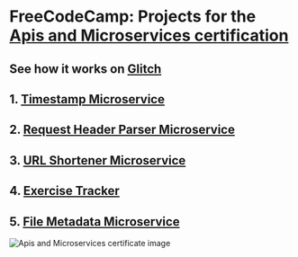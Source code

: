 # FreeCodeCamp: Projects for the [Apis and Microservices certification](https://learn.freecodecamp.org/apis-and-microservices/apis-and-microservices-projects)

## See how it works on [Glitch](https://apis-microservices-lezojeda.glitch.me/)

## 1. **[Timestamp Microservice](https://github.com/lezojeda/freecodecamp-apis-and-microservices/blob/master/routes/timestamp.js)**

## 2. **[Request Header Parser Microservice](https://github.com/lezojeda/freecodecamp-apis-and-microservices/blob/master/routes/req-header-parser.js)**
  
## 3. **[URL Shortener Microservice](https://github.com/lezojeda/freecodecamp-apis-and-microservices/blob/master/routes/url-shortener.js)**

## 4. **[Exercise Tracker](https://github.com/lezojeda/freecodecamp-apis-and-microservices/blob/master/routes/exercise-tracker.js)**
  
## 5. **[File Metadata Microservice](https://github.com/lezojeda/freecodecamp-apis-and-microservices/blob/master/routes/file-metadata.js)**

![Apis and Microservices certificate image](https://res.cloudinary.com/dgfn49hld/image/upload/v1567008438/fcc-certificates/front-end_oeyxce.jpg)


 
